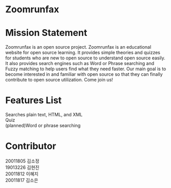 # Zoomrunfax


# Mission Statement

Zoomrunfax is an open source project.
Zoomrunfax is an educational website for open source learning. It provides simple theories and quizzes for students who are new to open source to understand open source easily. It also provides search engines such as Word or Phrase searching and Fuzzy matching to help users find what they need faster. Our main goal is to become interested in and familiar with open source so that they can finally contribute to open source utilization. Come join us!

# Features List
Searches plain text, HTML, and XML  
Quiz  
(planned)Word or phrase searching  

# Contributor 

20011805 김소정  
19013226 김현진  
20011812 이혜지  
20011817 김소은  
